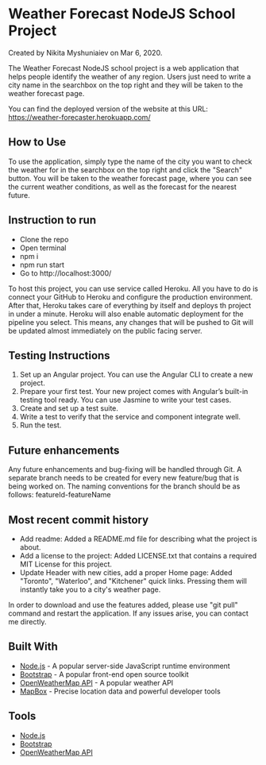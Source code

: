 # Weather Forecast NodeJS School Project

Created by Nikita Myshuniaiev on Mar 6, 2020.

The Weather Forecast NodeJS school project is a web application that helps people identify the weather of any region. Users just need to write a city name in the searchbox on the top right and they will be taken to the weather forecast page.

You can find the deployed version of the website at this URL: https://weather-forecaster.herokuapp.com/

## How to Use

To use the application, simply type the name of the city you want to check the weather for in the searchbox on the top right and click the "Search" button. You will be taken to the weather forecast page, where you can see the current weather conditions, as well as the forecast for the nearest future.

## Instruction to run

- Clone the repo
- Open terminal
- npm i
- npm run start
- Go to http://localhost:3000/

To host this project, you can use service called Heroku. All you have to do is connect your GitHub to Heroku and configure the production environment. After that, Heroku takes care of everything by itself and deploys th project in under a minute. Heroku will also enable automatic deployment for the pipeline you select. This means, any changes that will be pushed to Git will be updated almost immediately on the public facing server.

## Testing Instructions

1. Set up an Angular project. You can use the Angular CLI to create a new project.
2. Prepare your first test. Your new project comes with Angular’s built-in testing tool ready. You can use Jasmine to write your test cases.
3. Create and set up a test suite.
4. Write a test to verify that the service and component integrate well.
5. Run the test.

## Future enhancements 

Any future enhancements and bug-fixing will be handled through Git. A separate branch needs to be created for every new feature/bug that is being worked on. The naming conventions for the branch should be as follows: featureId-featureName

## Most recent commit history

- Add readme: Added a README.md file for describing what the project is about.
- Add a license to the project: Added LICENSE.txt that contains a required MIT License for this project.
- Update Header with new cities, add a proper Home page: Added "Toronto", "Waterloo", and "Kitchener" quick links. Pressing them will instantly take you to a city's weather page.

In order to download and use the features added, please use "git pull" command and restart the application. If any issues arise, you can contact me directly.

## Built With

* [Node.js](https://nodejs.org/en/) - A popular server-side JavaScript runtime environment
* [Bootstrap](https://getbootstrap.com/) - A popular front-end open source toolkit
* [OpenWeatherMap API](https://openweathermap.org/api) - A popular weather API
* [MapBox](https://www.mapbox.com/) - Precise location data and powerful developer tools 


## Tools

* [Node.js](https://nodejs.org/en/)
* [Bootstrap](https://getbootstrap.com/)
* [OpenWeatherMap API](https://openweathermap.org/api)
